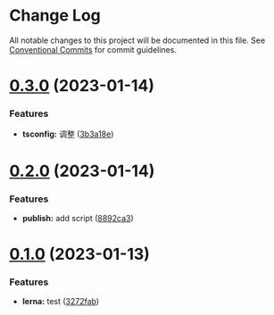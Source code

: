 # Change Log

All notable changes to this project will be documented in this file.
See [Conventional Commits](https://conventionalcommits.org) for commit guidelines.

# [0.3.0](https://github.com/JuctTr/baseLibrary/compare/@jucttr/test@0.2.0...@jucttr/test@0.3.0) (2023-01-14)

### Features

-   **tsconfig:** 调整 ([3b3a18e](https://github.com/JuctTr/baseLibrary/commit/3b3a18ea4c7090280882b5ccb66854502db77de8))

# [0.2.0](https://github.com/JuctTr/baseLibrary/compare/@jucttr/test@0.1.3...@jucttr/test@0.2.0) (2023-01-14)

### Features

-   **publish:** add script ([8892ca3](https://github.com/JuctTr/baseLibrary/commit/8892ca32842a3a7396d55af2b88eef62c613ba89))

# [0.1.0](https://github.com/JuctTr/baseLibrary/compare/@jucttr/test@0.0.2...@jucttr/test@0.1.0) (2023-01-13)

### Features

-   **lerna:** test ([3272fab](https://github.com/JuctTr/baseLibrary/commit/3272fabdfa07e1f6c62e7b9e47c69db5b54db129))
